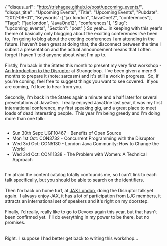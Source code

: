 {
 "disqus_url" : "http://trishagee.github.io/post/upcoming_events/",
 "disqus_title" : "Upcoming Events",
 "Title": "Upcoming Events",
 "Pubdate": "2012-09-01",
 "Keywords": ["jax london", "JavaOne12", "conferences"],
 "Tags": ["jax london", "JavaOne12", "conferences"],
 "Slug": "upcoming_events",
 "Section": "post"
}
So yeah... in keeping with this year's theme of basically only blogging about the exciting conferences I've been to,
I'm going to blog about the exciting conferences I am attending in the future. I haven't been great at doing that,
the disconnect between the time I submit a presentation and the actual announcement means that I often forget I haven't told anyone about what I'm up to.<br /><br />Firstly, I'm back in the States this month to present my very first workshop - <a href="https://thestrangeloop.com/sessions/concurrent-programming-using-the-disruptor">An Introduction to the Disruptor</a>&nbsp;at Strangeloop. &nbsp;I've been given a mere 6 months to prepare it (note: sarcasm) and it's still a work in progress. &nbsp;So, if you're coming, feel free to suggest things you want to see covered. &nbsp;If you are coming, I'd love to hear from you.<br /><br />Secondly, I'm back in the States again a minute and a half later for several presentations at JavaOne. &nbsp;I really enjoyed JavaOne last year, it was my first international conference, my first speaking gig, and a great place to meet loads of dead interesting people. &nbsp;This year I'm being greedy and I'm doing more than one talk:<br /><br /><ul><li>Sun 30th Sept:&nbsp;UGF10467 - Benefits of Open Source&nbsp;</li><li>Mon&nbsp;1st Oct:&nbsp;CON3732 - Concurrent Programming with the Disruptor</li><li>Wed 3rd Oct:&nbsp;CON5130 - London Java Community: How to Change the World</li><li>Wed 3rd Oct:&nbsp;CON11338 - The Problem with Women: A Technical Approach</li></ul><br />I'm afraid the content catalog totally confounds me, so I can't link to each talk specifically, but you should be able to search on the identifiers.<br /><br />        Then I'm back on home turf, at <a href="http://jaxlondon.com/2012/sessions/?tid=2604#session-22064">JAX London</a>, doing the Disruptor talk yet again. &nbsp;I always enjoy JAX, it has a lot of participation from <a href="http://www.londonjavacommunity.co.uk/">LJC</a> members, it attracts an international set of speakers and it's right on my doorstep.<br /><br />Finally, I'd really, really like to go to Devoxx again this year, but that hasn't been confirmed yet. &nbsp;I'll do everything in my power to be there, but no promises.<br /><br /><br />Right. &nbsp;I suppose I had better get back to writing this workshop...
